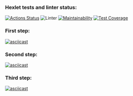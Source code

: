 ### Hexlet tests and linter status:
[![Actions Status](https://github.com/SmorodinaVik/frontend-project-lvl2/workflows/hexlet-check/badge.svg)](https://github.com/SmorodinaVik/frontend-project-lvl2/actions)
![Linter](https://github.com/SmorodinaVik/frontend-project-lvl2/workflows/Linter/badge.svg)
[![Maintainability](https://api.codeclimate.com/v1/badges/e94ec0ba1162932aa2b2/maintainability)](https://codeclimate.com/github/SmorodinaVik/frontend-project-lvl2/maintainability)
[![Test Coverage](https://api.codeclimate.com/v1/badges/e94ec0ba1162932aa2b2/test_coverage)](https://codeclimate.com/github/SmorodinaVik/frontend-project-lvl2/test_coverage)
### First step:
[![asciicast](https://asciinema.org/a/1nsajLN5yWfj6M5FoWgWmgncc.svg)](https://asciinema.org/a/1nsajLN5yWfj6M5FoWgWmgncc)
### Second step:
[![asciicast](https://asciinema.org/a/F9j3jfPRGSg3IflN791LvQoS9.svg)](https://asciinema.org/a/F9j3jfPRGSg3IflN791LvQoS9)
### Third step:
[![asciicast](https://asciinema.org/a/2swxsiw0XgbAWJreSuY9JCvgE.svg)](https://asciinema.org/a/2swxsiw0XgbAWJreSuY9JCvgE)
